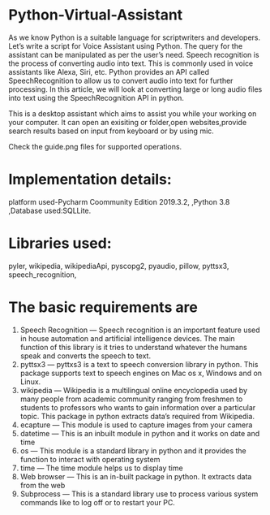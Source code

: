 # Python-Virtual-Assistant
As we know Python is a suitable language for scriptwriters and developers. Let’s 
write a script for Voice Assistant using Python. The query for the assistant can 
be manipulated as per the user’s need. 
Speech recognition is the process of converting audio into text. This is 
commonly used in voice assistants like Alexa, Siri, etc. Python provides an API 
called SpeechRecognition to allow us to convert audio into text for further 
processing. In this article, we will look at converting large or long audio files 
into text using the SpeechRecognition API in python.

This is a desktop assistant which aims to assist you while your working on your computer.
It can open an exisiting or folder,open websites,provide search results based on input from keyboard or by using mic.

Check the guide.png files for supported operations.
# Implementation details:
platform used-Pycharm Coommunity Edition 2019.3.2,
,Python 3.8
,Database used:SQLLite.
# Libraries used:
 pyler,
wikipedia,
wikipediaApi,
pyscopg2,
pyaudio,
pillow,
pyttsx3,
speech_recognition,

# The basic requirements are
1) Speech Recognition — Speech recognition is an important feature used in house automation 
and artificial intelligence devices. The main function of this library is it tries to understand 
whatever the humans speak and converts the speech to text.
2) pyttsx3 — pyttxs3 is a text to speech conversion library in python. This package supports 
text to speech engines on Mac os x, Windows and on Linux.
3) wikipedia — Wikipedia is a multilingual online encyclopedia used by many people from 
academic community ranging from freshmen to students to professors who wants to gain 
information over a particular topic. This package in python extracts data’s required from 
Wikipedia.
4) ecapture — This module is used to capture images from your camera
5) datetime — This is an inbuilt module in python and it works on date and time
6) os — This module is a standard library in python and it provides the function to interact with 
operating system
7) time — The time module helps us to display time
8) Web browser — This is an in-built package in python. It extracts data from the web
9) Subprocess — This is a standard library use to process various system commands like to log 
off or to restart your PC.
